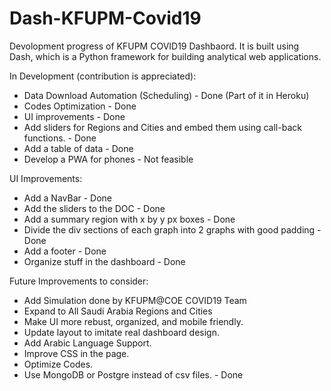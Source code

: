 # Dash-KFUPM-Covid19
Devolopment progress of KFUPM COVID19 Dashbaord. It is built using Dash, which is a Python framework for building analytical web applications.

In Development (contribution is appreciated):
- Data Download Automation (Scheduling) - Done (Part of it in Heroku)
- Codes Optimization - Done
- UI improvements - Done
- Add sliders for Regions and Cities and embed them using call-back functions. - Done
- Add a table of data - Done
- Develop a PWA for phones - Not feasible

UI Improvements:
- Add a NavBar - Done
- Add the sliders to the DOC - Done
- Add a summary region with x by y px boxes - Done
- Divide the div sections of each graph into 2 graphs with good padding - Done
- Add a footer - Done
- Organize stuff in the dashboard - Done

Future Improvements to consider:
- Add Simulation done by KFUPM@COE COVID19 Team
- Expand to All Saudi Arabia Regions and Cities
- Make UI more rebust, organized, and mobile friendly.
- Update layout to imitate real dashboard design.
- Add Arabic Language Support.
- Improve CSS in the page.
- Optimize Codes.
- Use MongoDB or Postgre instead of csv files. - Done